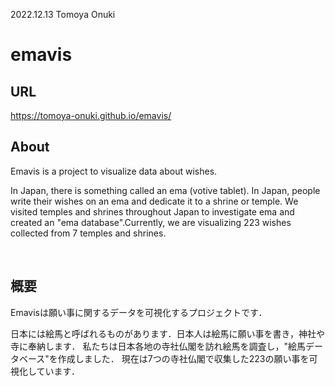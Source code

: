 2022.12.13 Tomoya Onuki  

# emavis
## URL
https://tomoya-onuki.github.io/emavis/

## About
Emavis is a project to visualize data about wishes.

In Japan, there is something called an ema (votive tablet). In Japan, people write their wishes on an ema and dedicate it to a shrine or temple. We visited temples and shrines throughout Japan to investigate ema and created an "ema database".Currently, we are visualizing 223 wishes collected from 7 temples and shrines.

<br>

## 概要
Emavisは願い事に関するデータを可視化するプロジェクトです．

日本には絵馬と呼ばれるものがあります．日本人は絵馬に願い事を書き，神社や寺に奉納します．
私たちは日本各地の寺社仏閣を訪れ絵馬を調査し，"絵馬データベース"を作成しました．
現在は7つの寺社仏閣で収集した223の願い事を可視化しています．
